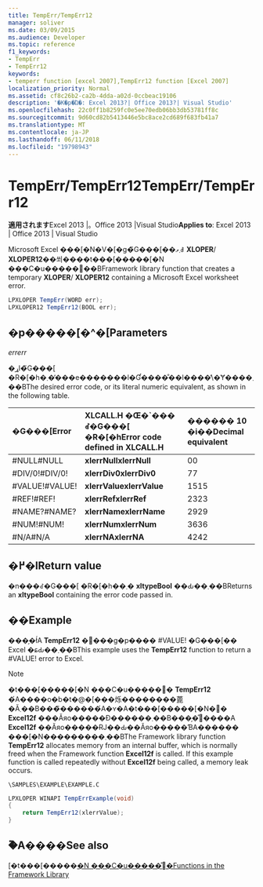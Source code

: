 ```yaml
---
title: TempErr/TempErr12
manager: soliver
ms.date: 03/09/2015
ms.audience: Developer
ms.topic: reference
f1_keywords:
- TempErr
- TempErr12
keywords:
- temperr function [excel 2007],TempErr12 function [Excel 2007]
localization_priority: Normal
ms.assetid: cf8c26b2-ca2b-4dda-a02d-0ccbeac19106
description: '�K�p�Ώ�: Excel 2013?| Office 2013?| Visual Studio'
ms.openlocfilehash: 22c0ff1b8259fc0e5ee70edb06bb3db53781ff8c
ms.sourcegitcommit: 9d60cd82b5413446e5bc8ace2cd689f683fb41a7
ms.translationtype: MT
ms.contentlocale: ja-JP
ms.lasthandoff: 06/11/2018
ms.locfileid: "19798943"
---
```

# <a name="temperrtemperr12"></a><span data-ttu-id="ef5d8-104">TempErr/TempErr12</span><span class="sxs-lookup"><span data-stu-id="ef5d8-104">TempErr/TempErr12</span></span>

 <span data-ttu-id="ef5d8-105">**適用されます**Excel 2013 |。Office 2013 |Visual Studio</span><span class="sxs-lookup"><span data-stu-id="ef5d8-105">**Applies to**: Excel 2013 | Office 2013 | Visual Studio</span></span> 
  
<span data-ttu-id="ef5d8-106">Microsoft Excel ���[�N�V�[�g�̃G���[��܂ވꎞ **XLOPER**/ **XLOPER12**��쐬����t���[�����[�N ���C�u�����֐��B</span><span class="sxs-lookup"><span data-stu-id="ef5d8-106">Framework library function that creates a temporary **XLOPER**/ **XLOPER12** containing a Microsoft Excel worksheet error.</span></span> 
  
```cs
LPXLOPER TempErr(WORD err);
LPXLOPER12 TempErr12(BOOL err);
```

## <a name="parameters"></a><span data-ttu-id="ef5d8-107">�p�����[�^�[</span><span class="sxs-lookup"><span data-stu-id="ef5d8-107">Parameters</span></span>

 <span data-ttu-id="ef5d8-108">_err_</span><span class="sxs-lookup"><span data-stu-id="ef5d8-108">_err_</span></span>
  
<span data-ttu-id="ef5d8-109">�ړI�̃G���[ �R�[�h�܂��̓��e�������l�Ɠ����̐��l����̕\�Ɏ����܂��B</span><span class="sxs-lookup"><span data-stu-id="ef5d8-109">The desired error code, or its literal numeric equivalent, as shown in the following table.</span></span>
  
|<span data-ttu-id="ef5d8-110">**�G���[**</span><span class="sxs-lookup"><span data-stu-id="ef5d8-110">**Error**</span></span>|<span data-ttu-id="ef5d8-111">**XLCALL.H �Œ�\`���ꂽ�G���[ �R�[�h**</span><span class="sxs-lookup"><span data-stu-id="ef5d8-111">**Error code defined in XLCALL.H**</span></span>|<span data-ttu-id="ef5d8-112">**������ 10 �i��**</span><span class="sxs-lookup"><span data-stu-id="ef5d8-112">**Decimal equivalent**</span></span>|
|:-----|:-----|:-----|
|<span data-ttu-id="ef5d8-113">#NULL</span><span class="sxs-lookup"><span data-stu-id="ef5d8-113">#NULL</span></span>  <br/> |<span data-ttu-id="ef5d8-114">**xlerrNull**</span><span class="sxs-lookup"><span data-stu-id="ef5d8-114">**xlerrNull**</span></span> <br/> |<span data-ttu-id="ef5d8-115">0</span><span class="sxs-lookup"><span data-stu-id="ef5d8-115">0</span></span>  <br/> |
|<span data-ttu-id="ef5d8-116">#DIV/0!</span><span class="sxs-lookup"><span data-stu-id="ef5d8-116">#DIV/0!</span></span>  <br/> |<span data-ttu-id="ef5d8-117">**xlerrDiv0**</span><span class="sxs-lookup"><span data-stu-id="ef5d8-117">**xlerrDiv0**</span></span> <br/> |<span data-ttu-id="ef5d8-118">7</span><span class="sxs-lookup"><span data-stu-id="ef5d8-118">7</span></span>  <br/> |
|<span data-ttu-id="ef5d8-119">#VALUE!</span><span class="sxs-lookup"><span data-stu-id="ef5d8-119">#VALUE!</span></span>  <br/> |<span data-ttu-id="ef5d8-120">**xlerrValue**</span><span class="sxs-lookup"><span data-stu-id="ef5d8-120">**xlerrValue**</span></span> <br/> |<span data-ttu-id="ef5d8-121">15</span><span class="sxs-lookup"><span data-stu-id="ef5d8-121">15</span></span>  <br/> |
|<span data-ttu-id="ef5d8-122">#REF!</span><span class="sxs-lookup"><span data-stu-id="ef5d8-122">#REF!</span></span>  <br/> |<span data-ttu-id="ef5d8-123">**xlerrRef**</span><span class="sxs-lookup"><span data-stu-id="ef5d8-123">**xlerrRef**</span></span> <br/> |<span data-ttu-id="ef5d8-124">23</span><span class="sxs-lookup"><span data-stu-id="ef5d8-124">23</span></span>  <br/> |
|<span data-ttu-id="ef5d8-125">#NAME?</span><span class="sxs-lookup"><span data-stu-id="ef5d8-125">#NAME?</span></span>  <br/> |<span data-ttu-id="ef5d8-126">**xlerrName**</span><span class="sxs-lookup"><span data-stu-id="ef5d8-126">**xlerrName**</span></span> <br/> |<span data-ttu-id="ef5d8-127">29</span><span class="sxs-lookup"><span data-stu-id="ef5d8-127">29</span></span>  <br/> |
|<span data-ttu-id="ef5d8-128">#NUM!</span><span class="sxs-lookup"><span data-stu-id="ef5d8-128">#NUM!</span></span>  <br/> |<span data-ttu-id="ef5d8-129">**xlerrNum**</span><span class="sxs-lookup"><span data-stu-id="ef5d8-129">**xlerrNum**</span></span> <br/> |<span data-ttu-id="ef5d8-130">36</span><span class="sxs-lookup"><span data-stu-id="ef5d8-130">36</span></span>  <br/> |
|<span data-ttu-id="ef5d8-131">#N/A</span><span class="sxs-lookup"><span data-stu-id="ef5d8-131">#N/A</span></span>  <br/> |<span data-ttu-id="ef5d8-132">**xlerrNA**</span><span class="sxs-lookup"><span data-stu-id="ef5d8-132">**xlerrNA**</span></span> <br/> |<span data-ttu-id="ef5d8-133">42</span><span class="sxs-lookup"><span data-stu-id="ef5d8-133">42</span></span>  <br/> |
   
## <a name="return-value"></a><span data-ttu-id="ef5d8-134">�߂�l</span><span class="sxs-lookup"><span data-stu-id="ef5d8-134">Return value</span></span>

<span data-ttu-id="ef5d8-135">�n���ꂽ�G���[ �R�[�h��܂� **xltypeBool** ��Ԃ��܂��B</span><span class="sxs-lookup"><span data-stu-id="ef5d8-135">Returns an **xltypeBool** containing the error code passed in.</span></span> 
  
## <a name="example"></a><span data-ttu-id="ef5d8-136">��</span><span class="sxs-lookup"><span data-stu-id="ef5d8-136">Example</span></span>

<span data-ttu-id="ef5d8-p101">���̗�ł́A **TempErr12** �֐���g�p���� #VALUE! �G���[�� Excel �ɕԂ��܂��B</span><span class="sxs-lookup"><span data-stu-id="ef5d8-p101">This example uses the **TempErr12** function to return a #VALUE! error to Excel.</span></span> 
  
> [!NOTE]
> <span data-ttu-id="ef5d8-p102">�t���[�����[�N ���C�u�����֐� **TempErr12** �́A����o�b�t�@�[���烁��������蓖�Ă܂��B���̃������́A�ʏ�A�t���[�����[�N�֐� **Excel12f** ���Ăяo�����Ɖ������܂��B���̗�̊֐����A **Excel12f** ��Ăяo�����ɌJ��Ԃ��Ăяo�����ƁA������ ���[�N���������܂��B</span><span class="sxs-lookup"><span data-stu-id="ef5d8-p102">The Framework library function **TempErr12** allocates memory from an internal buffer, which is normally freed when the Framework function **Excel12f** is called. If this example function is called repeatedly without **Excel12f** being called, a memory leak occurs.</span></span> 
  
 `\SAMPLES\EXAMPLE\EXAMPLE.C`
  
```cs
LPXLOPER WINAPI TempErrExample(void)
{
    return TempErr12(xlerrValue);
}
```

## <a name="see-also"></a><span data-ttu-id="ef5d8-141">�֘A����</span><span class="sxs-lookup"><span data-stu-id="ef5d8-141">See also</span></span>



<span data-ttu-id="ef5d8-142">[�t���[�����[�N ���C�u�����̊֐�](functions-in-the-framework-library.md)</span><span class="sxs-lookup"><span data-stu-id="ef5d8-142">[Functions in the Framework Library](functions-in-the-framework-library.md)</span></span>

